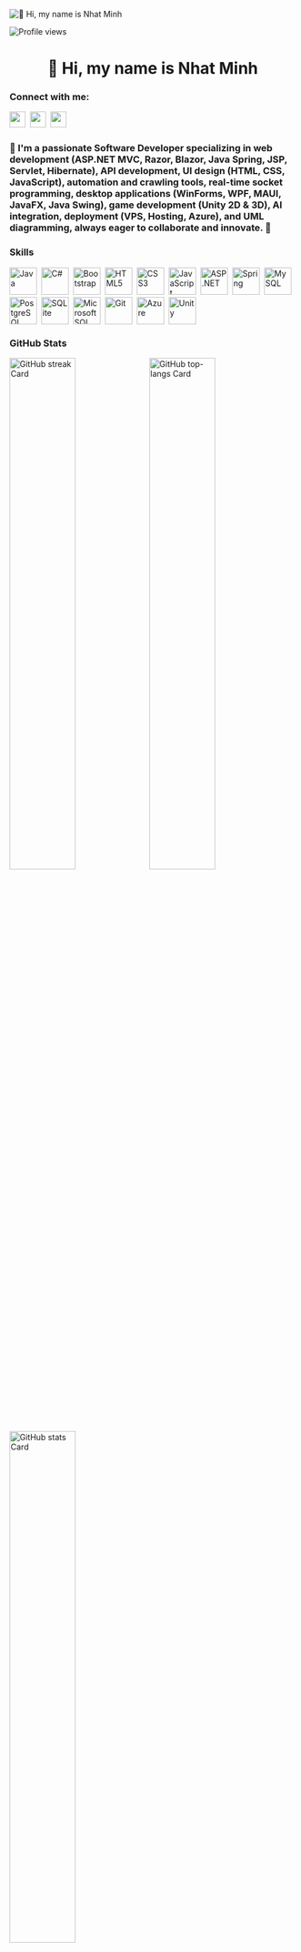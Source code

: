![👋 Hi, my name is Nhat Minh](https://www.cloudtransformation.com.sg/wp-content/uploads/2018/08/banner-softwaredev.jpg)

![Profile views](https://komarev.com/ghpvc/?username=IkMinhTon&label=Profile%20views&color=0e75b6&style=flat)

<div id="toc">
  <ul align="center" style="list-style: none">
    <summary>
      <h1>
        👋 Hi, my name is Nhat Minh
      </h1>
    </summary>
  </ul>
</div>

**<h3 align="left">Connect with me:</h3>** 
<p align="left"><a href="tonthatphunhatminh@gmail.com" target="_blank"><img src="https://img.shields.io/badge/Gmail-D14836?style=for-the-badge&logo=gmail&logoColor=white" height="28" style="margin-right: 4px"></a> <a href="https://www.facebook.com/https://www.facebook.com/TTPNMinh/" target="_blank"><img src="https://img.shields.io/badge/Facebook-1877F2?style=for-the-badge&logo=facebook&logoColor=white" height="28" style="margin-right: 4px"></a> <a href="https://www.youtube.com/@https://www.youtube.com/@IkuraIsCoding" target="_blank"><img src="https://img.shields.io/badge/YouTube-FF0000?style=for-the-badge&logo=youtube&logoColor=white" height="28" style="margin-right: 4px"></a></p>

 **<h3 align="left">🚀 I'm a passionate Software Developer specializing in web development (ASP.NET MVC, Razor, Blazor, Java Spring, JSP, Servlet, Hibernate), API development, UI design (HTML, CSS, JavaScript), automation and crawling tools, real-time socket programming, desktop applications (WinForms, WPF, MAUI, JavaFX, Java Swing), game development (Unity 2D & 3D), AI integration, deployment (VPS, Hosting, Azure), and UML diagramming, always eager to collaborate and innovate. 🚀</h3>**

 **<h3 align="left">Skills</h3>**

<div style="display: flex; flex-wrap: wrap; gap: 4px; justify-content: left;"><img src="https://cdn.jsdelivr.net/gh/devicons/devicon@latest/icons/java/java-original-wordmark.svg" height="48" alt="Java" style="margin-right: 4px"> <img src="https://cdn.jsdelivr.net/gh/devicons/devicon/icons/csharp/csharp-original.svg" height="48" alt="C#" style="margin-right: 4px"> <img src="https://cdn.jsdelivr.net/gh/devicons/devicon/icons/bootstrap/bootstrap-original.svg" height="48" alt="Bootstrap" style="margin-right: 4px"> <img src="https://cdn.jsdelivr.net/gh/devicons/devicon@latest/icons/html5/html5-original-wordmark.svg" height="48" alt="HTML5" style="margin-right: 4px"> <img src="https://cdn.jsdelivr.net/gh/devicons/devicon@latest/icons/css3/css3-original-wordmark.svg" height="48" alt="CSS3" style="margin-right: 4px"> <img src="https://cdn.jsdelivr.net/gh/devicons/devicon/icons/javascript/javascript-original.svg" height="48" alt="JavaScript" style="margin-right: 4px"> <img src="https://cdn.jsdelivr.net/gh/devicons/devicon@latest/icons/dot-net/dot-net-original-wordmark.svg" height="48" alt="ASP.NET" style="margin-right: 4px"> <img src="https://cdn.jsdelivr.net/gh/devicons/devicon@latest/icons/spring/spring-original-wordmark.svg" height="48" alt="Spring" style="margin-right: 4px"> <img src="https://cdn.jsdelivr.net/gh/devicons/devicon@latest/icons/mysql/mysql-original-wordmark.svg" height="48" alt="MySQL" style="margin-right: 4px"> <img src="https://cdn.jsdelivr.net/gh/devicons/devicon@latest/icons/postgresql/postgresql-original-wordmark.svg" height="48" alt="PostgreSQL" style="margin-right: 4px"> <img src="https://cdn.jsdelivr.net/gh/devicons/devicon@latest/icons/sqlite/sqlite-original-wordmark.svg" height="48" alt="SQLite" style="margin-right: 4px"> <img src="https://cdn.jsdelivr.net/gh/devicons/devicon@latest/icons/microsoftsqlserver/microsoftsqlserver-original-wordmark.svg" height="48" alt="Microsoft SQL Server" style="margin-right: 4px"> <img src="https://cdn.jsdelivr.net/gh/devicons/devicon@latest/icons/git/git-original-wordmark.svg" height="48" alt="Git" style="margin-right: 4px"> <img src="https://cdn.jsdelivr.net/gh/devicons/devicon@latest/icons/azure/azure-original-wordmark.svg" height="48" alt="Azure" style="margin-right: 4px"> <img src="https://cdn.jsdelivr.net/gh/devicons/devicon@latest/icons/unity/unity-original-wordmark.svg" height="48" alt="Unity" style="margin-right: 4px"></div>

 **<h3 align="left">GitHub Stats</h3>**

<p align="left">
  <img width="48%" src="https://streak-stats.demolab.com/?user=IkMinhTon&theme=react&hide_border=false&date_format=M+j%5B%2C+Y%5D&mode=daily&hide_total_contributions=false&hide_current_streak=false&hide_longest_streak=false&card_height=200" alt="GitHub streak Card" />
  <img width="48%" src="https://github-readme-stats.vercel.app/api/top-langs?username=IkMinhTon&theme=react&hide_title=false&layout=compact&langs_count=6&hide_progress=false&card_width=400" alt="GitHub top-langs Card" />
</p>

<p align="left">
  <img width="48%" src="https://github-readme-stats.vercel.app/api?username=IkMinhTon&theme=default&cache_seconds=1800&border_radius=4&hide_title=false&hide_rank=false&show_icons=true&include_all_commits=true&line_height=25" alt="GitHub stats Card" />
</p>

